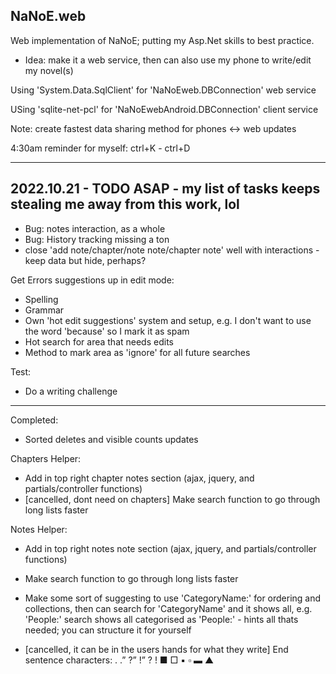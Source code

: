 ﻿NaNoE.web
---
Web implementation of NaNoE; putting my Asp.Net skills to best practice.
- Idea: make it a web service, then can also use my phone to write/edit my novel(s)

Using 'System.Data.SqlClient' for 'NaNoEweb.DBConnection' web service

USing 'sqlite-net-pcl' for 'NaNoEwebAndroid.DBConnection' client service

Note: create fastest data sharing method for phones <-> web updates

4:30am reminder for myself: ctrl+K - ctrl+D

---
2022.10.21 - TODO ASAP - my list of tasks keeps stealing me away from this work, lol
---
- Bug: notes interaction, as a whole
- Bug: History tracking missing a ton
- close 'add note/chapter/note note/chapter note' well with interactions - keep data but hide, perhaps?

Get Errors suggestions up in edit mode:
- Spelling
- Grammar
- Own 'hot edit suggestions' system and setup, e.g. I don't want to use the word 'because' so I mark it as spam
- Hot search for area that needs edits
- Method to mark area as 'ignore' for all future searches

Test:
- Do a writing challenge

---
Completed:
- Sorted deletes and visible counts updates

Chapters Helper:
- Add in top right chapter notes section (ajax, jquery, and partials/controller functions)
- [cancelled, dont need on chapters] Make search function to go through long lists faster

Notes Helper:
- Add in top right notes note section (ajax, jquery, and partials/controller functions)
- Make search function to go through long lists faster
- Make some sort of suggesting to use 'CategoryName:' for ordering and collections, then can search for 'CategoryName' and it shows all, e.g. 'People:' search shows all categorised as 'People:' - hints all thats needed; you can structure it for yourself

- [cancelled, it can be in the users hands for what they write] End sentence characters:
	.	.”	?”	!”	?	!
	■	□	▪	▫	▬	▲